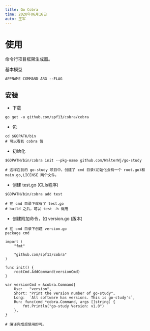 ```yaml
---
title: Go Cobra
time: 2020年06月16日
auto: 王军
---
```

# 使用

命令行项目框架生成器。

基本模型

```shell
APPNAME COMMAND ARG --FLAG
```

## 安装

- 下载

```shell
go get -u github.com/spf13/cobra/cobra
```

- 包

```shell
cd $GOPATH/bin
# 可以看到 cobra 包
```

- 初始化

```shell
$GOPATH/bin/cobra init --pkg-name github.com/WalterWj/go-study

# 这样在我的 go-study 项目中，创建了 cmd 目录(初始化会有一个 root.go)和 main.go,LICENSE 两个文件。
```

- 创建 test.go (CLIs程序)

```shell
$GOPATH/bin/cobra add test

# 在 cmd 目录下就有了 test.go
# build 之后，可以 test -h 调用
```

- 创建附加命令，如 version.go (版本)

```shell
# 在 cmd 目录下创建 version.go
package cmd

import (
	"fmt"

	"github.com/spf13/cobra"
)

func init() {
	rootCmd.AddCommand(versionCmd)
}

var versionCmd = &cobra.Command{
	Use:   "version",
	Short: "Print the version number of go-study",
	Long:  `All software has versions. This is go-study's`,
	Run: func(cmd *cobra.Command, args []string) {
		fmt.Println("go-study Version: v1.0")
	},
}

# 编译完成后使用即可。
```